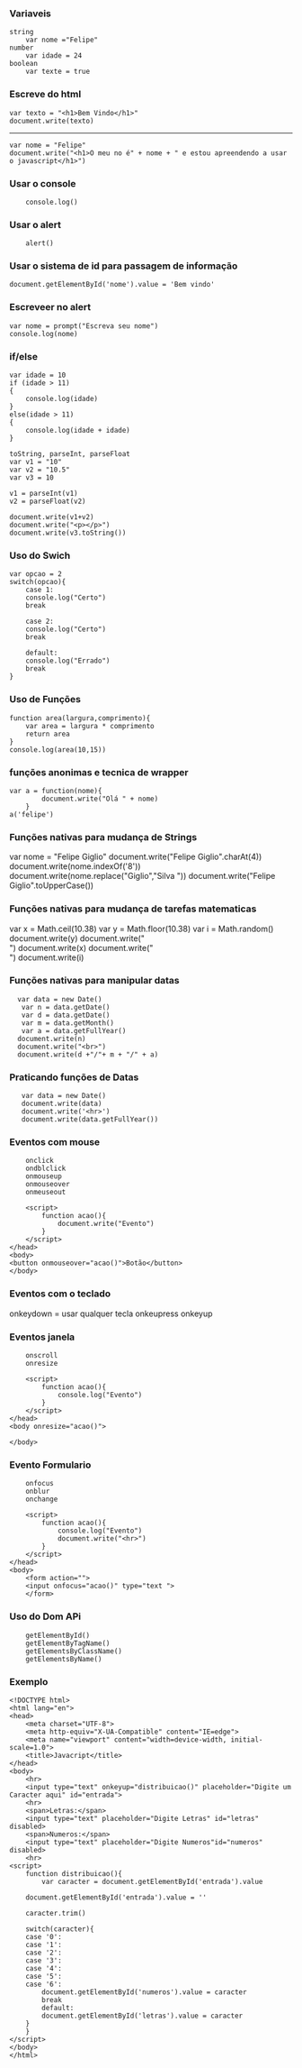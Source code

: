 
### Variaveis
    string 
        var nome ="Felipe"
    number
        var idade = 24
    boolean
        var texte = true

### Escreve do html
    var texto = "<h1>Bem Vindo</h1>"
    document.write(texto)
---------------------------------------------------
    var nome = "Felipe"
    document.write("<h1>O meu no é" + nome + " e estou apreendendo a usar o javascript</h1>")

### Usar o console
        console.log()

### Usar o alert
        alert()

### Usar o sistema de id para passagem de informação
    document.getElementById('nome').value = 'Bem vindo'

### Escreveer no alert
    var nome = prompt("Escreva seu nome")
    console.log(nome)

### if/else
    var idade = 10 
    if (idade > 11)
    {
        console.log(idade)
    }
    else(idade > 11)
    {
        console.log(idade + idade)
    }
    
    toString, parseInt, parseFloat
    var v1 = "10"
    var v2 = "10.5"
    var v3 = 10
    
    v1 = parseInt(v1)
    v2 = parseFloat(v2)
    
    document.write(v1+v2)
    document.write("<p></p>")
    document.write(v3.toString())

### Uso do Swich
    var opcao = 2
    switch(opcao){
        case 1:
        console.log("Certo")
        break
    
        case 2:
        console.log("Certo")
        break
    
        default:
        console.log("Errado")
        break
    }

### Uso de Funções
    function area(largura,comprimento){
        var area = largura * comprimento
        return area
    }
    console.log(area(10,15))

### funções anonimas e tecnica de wrapper  
    var a = function(nome){
            document.write("Olá " + nome)
        }
    a('felipe')

### Funções nativas para mudança de Strings
 var nome = "Felipe Giglio"
       document.write("Felipe Giglio".charAt(4))
       document.write(nome.indexOf('8'))
       document.write(nome.replace("Giglio","Silva "))
       document.write("Felipe Giglio".toUpperCase())  

### Funções nativas para mudança de tarefas matematicas
 var x = Math.ceil(10.38)
      var y = Math.floor(10.38)
      var i = Math.random()
      document.write(y)
      document.write("<br>")
      document.write(x)
      document.write("<br>")
      document.write(i)

### Funções nativas para manipular datas
      var data = new Date()
       var n = data.getDate()
       var d = data.getDate()
       var m = data.getMonth()
       var a = data.getFullYear()
      document.write(n)
      document.write("<br>")
      document.write(d +"/"+ m + "/" + a)
      
### Praticando funções de Datas
       var data = new Date()
       document.write(data)
       document.write('<hr>')
       document.write(data.getFullYear())
    
### Eventos com mouse
        onclick
        ondblclick
        onmouseup
        onmouseover
        onmeuseout

        <script>
            function acao(){
                document.write("Evento")
            }
        </script>
    </head>
    <body>
    <button onmouseover="acao()">Botão</button>
    </body>

### Eventos com o teclado
   onkeydown = usar qualquer tecla
   onkeupress
   onkeyup   

### Eventos janela
        onscroll
        onresize

        <script>
            function acao(){
                console.log("Evento")
            }
        </script>
    </head>
    <body onresize="acao()">
        
    </body>

### Evento Formulario
        onfocus
        onblur
        onchange

        <script>
            function acao(){
                console.log("Evento")
                document.write("<hr>")
            }
        </script>
    </head>
    <body>
        <form action="">
        <input onfocus="acao()" type="text ">
        </form>

### Uso do Dom APi
        getElementById()
        getElementByTagName()
        getElementsByClassName()
        getElementsByName()

### Exemplo
    <!DOCTYPE html>
    <html lang="en">
    <head>
        <meta charset="UTF-8">
        <meta http-equiv="X-UA-Compatible" content="IE=edge">
        <meta name="viewport" content="width=device-width, initial-scale=1.0">
        <title>Javacript</title>
    </head>
    <body>
        <hr>
        <input type="text" onkeyup="distribuicao()" placeholder="Digite um Caracter aqui" id="entrada">
        <hr>
        <span>Letras:</span>
        <input type="text" placeholder="Digite Letras" id="letras" disabled>
        <span>Numeros:</span>
        <input type="text" placeholder="Digite Numeros"id="numeros" disabled>
        <hr>
    <script>
        function distribuicao(){
            var caracter = document.getElementById('entrada').value
        
        document.getElementById('entrada').value = ''

        caracter.trim()

        switch(caracter){
        case '0':
        case '1':
        case '2':
        case '3':
        case '4':
        case '5':
        case '6':
            document.getElementById('numeros').value = caracter
            break
            default:
            document.getElementById('letras').value = caracter
        }
        }
    </script>
    </body>
    </html>    

  



